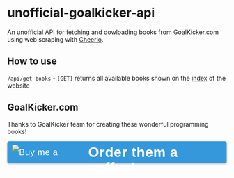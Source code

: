 # unofficial-goalkicker-api

An unofficial API for fetching and dowloading books from GoalKicker.com using web scraping with [Cheerio](https://cheerio.js.org/).

## How to use

`/api/get-books` - `[GET]` returns all available books shown on the [index](https://books.goalkicker.com/) of the website

## GoalKicker.com

Thanks to GoalKicker team for creating these wonderful programming books!

<a style="padding: 7px 10px 7px 10px !important;line-height: 35px !important;height: 51px !important;min-width: 217px !important;text-decoration: none !important;display: inline-flex !important;color: #ffffff !important;background-color: #3498db !important;border-radius: 5px !important;border: 1px solid transparent !important;padding: 7px 10px 7px 10px !important;font-size: 20px !important;letter-spacing: 0.6px !important;box-shadow: 0px 1px 2px rgba(190, 190, 190, 0.5) !important;-webkit-box-shadow: 0px 1px 2px 2px rgba(190, 190, 190, 0.5) !important;margin: 0 auto !important;font-family: 'Arial', cursive !important;-webkit-box-sizing: border-box !important;box-sizing: border-box !important;-o-transition: 0.3s all linear !important;-webkit-transition: 0.3s all linear !important;-moz-transition: 0.3s all linear !important;-ms-transition: 0.3s all linear !important;transition: 0.3s all linear !important;" target="_blank" href="https://www.buymeacoffee.com/GoalKickerBooks">
    <img src="https://cdn.buymeacoffee.com/buttons/bmc-new-btn-logo.svg" alt="Buy me a coffee">
    <span style="margin-left:15px;font-size:32px !important;font-weight:bold;">Order them a coffee!</span>
</a>
